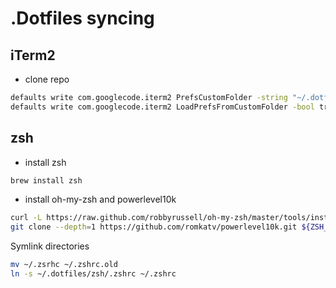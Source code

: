 # .Dotfiles syncing

## iTerm2
- clone repo
```bash
defaults write com.googlecode.iterm2 PrefsCustomFolder -string "~/.dotfiles/iterm2"
defaults write com.googlecode.iterm2 LoadPrefsFromCustomFolder -bool true</code>
```

## zsh
- install zsh
```bash
brew install zsh
```

- install oh-my-zsh and powerlevel10k
```bash
curl -L https://raw.github.com/robbyrussell/oh-my-zsh/master/tools/install.sh | sh
git clone --depth=1 https://github.com/romkatv/powerlevel10k.git ${ZSH_CUSTOM:-$HOME/.oh-my-zsh/custom}/themes/powerlevel10k 
```

Symlink directories
```bash
mv ~/.zsrhc ~/.zshrc.old
ln -s ~/.dotfiles/zsh/.zshrc ~/.zshrc
```

